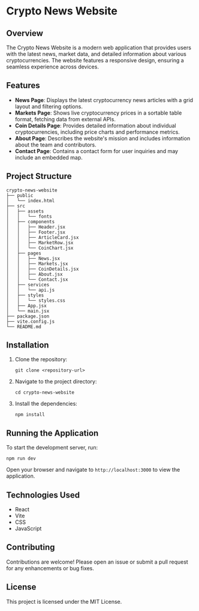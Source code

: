 # Crypto News Website

## Overview
The Crypto News Website is a modern web application that provides users with the latest news, market data, and detailed information about various cryptocurrencies. The website features a responsive design, ensuring a seamless experience across devices.

## Features
- **News Page**: Displays the latest cryptocurrency news articles with a grid layout and filtering options.
- **Markets Page**: Shows live cryptocurrency prices in a sortable table format, fetching data from external APIs.
- **Coin Details Page**: Provides detailed information about individual cryptocurrencies, including price charts and performance metrics.
- **About Page**: Describes the website's mission and includes information about the team and contributors.
- **Contact Page**: Contains a contact form for user inquiries and may include an embedded map.

## Project Structure
```
crypto-news-website
├── public
│   └── index.html
├── src
│   ├── assets
│   │   └── fonts
│   ├── components
│   │   ├── Header.jsx
│   │   ├── Footer.jsx
│   │   ├── ArticleCard.jsx
│   │   ├── MarketRow.jsx
│   │   └── CoinChart.jsx
│   ├── pages
│   │   ├── News.jsx
│   │   ├── Markets.jsx
│   │   ├── CoinDetails.jsx
│   │   ├── About.jsx
│   │   └── Contact.jsx
│   ├── services
│   │   └── api.js
│   ├── styles
│   │   └── styles.css
│   ├── App.jsx
│   └── main.jsx
├── package.json
├── vite.config.js
└── README.md
```

## Installation
1. Clone the repository:
   ```
   git clone <repository-url>
   ```
2. Navigate to the project directory:
   ```
   cd crypto-news-website
   ```
3. Install the dependencies:
   ```
   npm install
   ```

## Running the Application
To start the development server, run:
```
npm run dev
```
Open your browser and navigate to `http://localhost:3000` to view the application.

## Technologies Used
- React
- Vite
- CSS
- JavaScript

## Contributing
Contributions are welcome! Please open an issue or submit a pull request for any enhancements or bug fixes.

## License
This project is licensed under the MIT License.